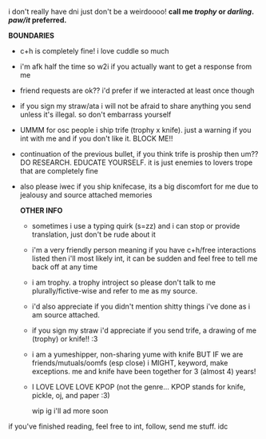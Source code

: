 i don't really have dni just don't be a weirdoooo!
**call me *trophy* or *darling*. *paw/it* preferred.**

  
  **BOUNDARIES**
  - c+h is completely fine! i love cuddle so much
  - i'm afk half the time so w2i if you actually want to get a response from me
  - friend requests are ok?? i'd prefer if we interacted at least once though
  - if you sign my straw/ata i will not be afraid to share anything you send unless it's illegal. so don't embarrass yourself
  - UMMM for osc people i ship trife (trophy x knife). just a warning if you int with me and if you don't like it. BLOCK ME!!
  - continuation of the previous bullet, if you think trife is proship then um?? DO RESEARCH. EDUCATE YOURSELF. it is just enemies to lovers trope that are completely fine
  - also please iwec if you ship knifecase, its a big discomfort for me due to jealousy and source attached memories

    **OTHER INFO**
    - sometimes i use a typing quirk (s=zz) and i can stop or provide translation, just don't be rude about it
    - i'm a very friendly person meaning if you have c+h/free interactions listed then i'll most likely int, it can be sudden and feel free to tell me back off at any time
    - i am trophy. a trophy introject so please don't talk to me plurally/fictive-wise and refer to me as my source.
    - i'd also appreciate if you didn't mention shitty things i've done as i am source attached.
    - if you sign my straw i'd appreciate if you send trife, a drawing of me (trophy) or knife!! :3
    - i am a yumeshipper, non-sharing yume with knife BUT IF we are friends/mutuals/oomfs (esp close) i MIGHT, keyword, make exceptions. me and knife have been together for 3 (almost 4) years!
    - I LOVE LOVE LOVE KPOP (not the genre... KPOP stands for knife, pickle, oj, and paper :3)

      wip ig i'll ad more soon


if you've finished reading, feel free to int, follow, send me stuff. idc
